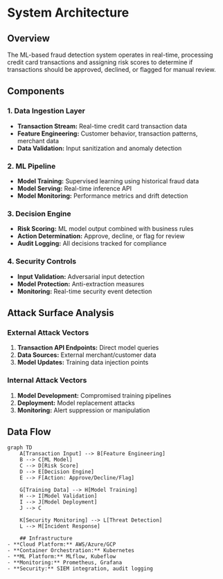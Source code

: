 # System Architecture

## Overview
The ML-based fraud detection system operates in real-time, processing credit card transactions and assigning risk scores to determine if transactions should be approved, declined, or flagged for manual review.

## Components

### 1. Data Ingestion Layer
- **Transaction Stream:** Real-time credit card transaction data
- **Feature Engineering:** Customer behavior, transaction patterns, merchant data
- **Data Validation:** Input sanitization and anomaly detection

### 2. ML Pipeline
- **Model Training:** Supervised learning using historical fraud data
- **Model Serving:** Real-time inference API
- **Model Monitoring:** Performance metrics and drift detection

### 3. Decision Engine
- **Risk Scoring:** ML model output combined with business rules
- **Action Determination:** Approve, decline, or flag for review
- **Audit Logging:** All decisions tracked for compliance

### 4. Security Controls
- **Input Validation:** Adversarial input detection
- **Model Protection:** Anti-extraction measures
- **Monitoring:** Real-time security event detection

## Attack Surface Analysis

### External Attack Vectors
1. **Transaction API Endpoints:** Direct model queries
2. **Data Sources:** External merchant/customer data
3. **Model Updates:** Training data injection points

### Internal Attack Vectors
1. **Model Development:** Compromised training pipelines
2. **Deployment:** Model replacement attacks
3. **Monitoring:** Alert suppression or manipulation

## Data Flow

```mermaid
graph TD
    A[Transaction Input] --> B[Feature Engineering]
    B --> C[ML Model]
    C --> D[Risk Score]
    D --> E[Decision Engine]
    E --> F[Action: Approve/Decline/Flag]
    
    G[Training Data] --> H[Model Training]
    H --> I[Model Validation]
    I --> J[Model Deployment]
    J --> C
    
    K[Security Monitoring] --> L[Threat Detection]
    L --> M[Incident Response]

    ## Infrastructure
- **Cloud Platform:** AWS/Azure/GCP
- **Container Orchestration:** Kubernetes
- **ML Platform:** MLflow, Kubeflow
- **Monitoring:** Prometheus, Grafana
- **Security:** SIEM integration, audit logging

   
